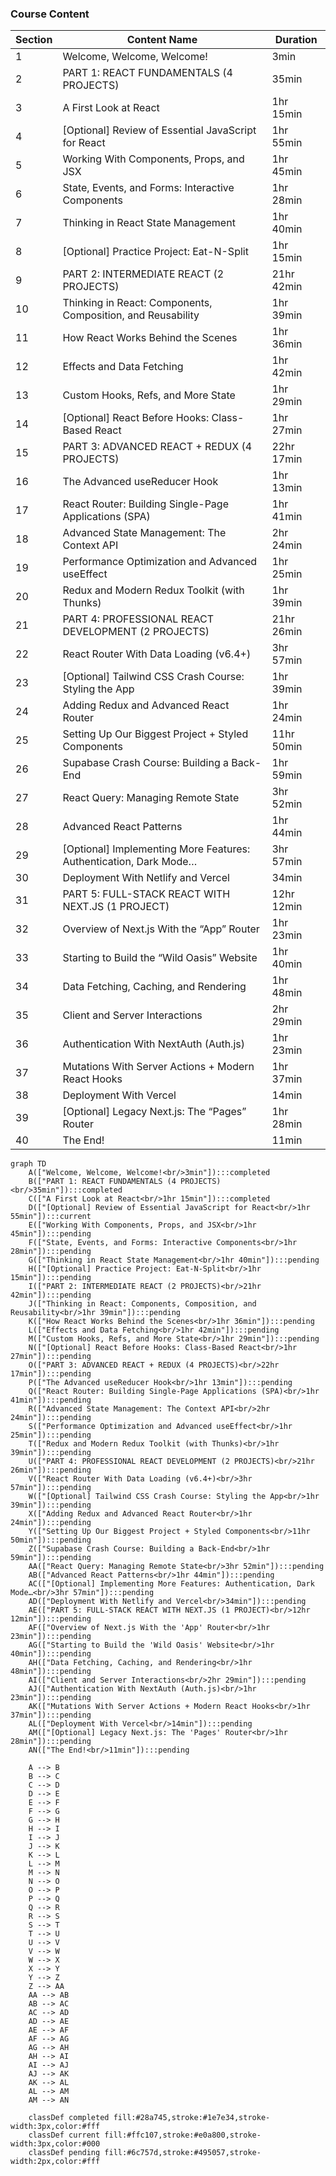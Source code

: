 ### Course Content
| Section | Content Name                                                      | Duration   |
|---------|-------------------------------------------------------------------|------------|
| 1       | Welcome, Welcome, Welcome!                                        | 3min       |
| 2       | PART 1: REACT FUNDAMENTALS (4 PROJECTS)                           | 35min      |
| 3       | A First Look at React                                             | 1hr 15min  |
| 4       | [Optional] Review of Essential JavaScript for React               | 1hr 55min  |
| 5       | Working With Components, Props, and JSX                           | 1hr 45min  |
| 6       | State, Events, and Forms: Interactive Components                  | 1hr 28min  |
| 7       | Thinking in React State Management                                | 1hr 40min  |
| 8       | [Optional] Practice Project: Eat-N-Split                          | 1hr 15min  |
| 9       | PART 2: INTERMEDIATE REACT (2 PROJECTS)                           | 21hr 42min |
| 10      | Thinking in React: Components, Composition, and Reusability       | 1hr 39min  |
| 11      | How React Works Behind the Scenes                                 | 1hr 36min  |
| 12      | Effects and Data Fetching                                         | 1hr 42min  |
| 13      | Custom Hooks, Refs, and More State                                | 1hr 29min  |
| 14      | [Optional] React Before Hooks: Class-Based React                  | 1hr 27min  |
| 15      | PART 3: ADVANCED REACT + REDUX (4 PROJECTS)                       | 22hr 17min |
| 16      | The Advanced useReducer Hook                                      | 1hr 13min  |
| 17      | React Router: Building Single-Page Applications (SPA)             | 1hr 41min  |
| 18      | Advanced State Management: The Context API                        | 2hr 24min  |
| 19      | Performance Optimization and Advanced useEffect                   | 1hr 25min  |
| 20      | Redux and Modern Redux Toolkit (with Thunks)                      | 1hr 39min  |
| 21      | PART 4: PROFESSIONAL REACT DEVELOPMENT (2 PROJECTS)               | 21hr 26min |
| 22      | React Router With Data Loading (v6.4+)                            | 3hr 57min  |
| 23      | [Optional] Tailwind CSS Crash Course: Styling the App             | 1hr 39min  |
| 24      | Adding Redux and Advanced React Router                            | 1hr 24min  |
| 25      | Setting Up Our Biggest Project + Styled Components                | 11hr 50min |
| 26      | Supabase Crash Course: Building a Back-End                        | 1hr 59min  |
| 27      | React Query: Managing Remote State                                | 3hr 52min  |
| 28      | Advanced React Patterns                                           | 1hr 44min  |
| 29      | [Optional] Implementing More Features: Authentication, Dark Mode… | 3hr 57min  |
| 30      | Deployment With Netlify and Vercel                                | 34min      |
| 31      | PART 5: FULL-STACK REACT WITH NEXT.JS (1 PROJECT)                 | 12hr 12min |
| 32      | Overview of Next.js With the “App” Router                         | 1hr 23min  |
| 33      | Starting to Build the “Wild Oasis” Website                        | 1hr 40min  |
| 34      | Data Fetching, Caching, and Rendering                             | 1hr 48min  |
| 35      | Client and Server Interactions                                    | 2hr 29min  |
| 36      | Authentication With NextAuth (Auth.js)                            | 1hr 23min  |
| 37      | Mutations With Server Actions + Modern React Hooks                | 1hr 37min  |
| 38      | Deployment With Vercel                                            | 14min      |
| 39      | [Optional] Legacy Next.js: The “Pages” Router                     | 1hr 28min  |
| 40      | The End!                                                          | 11min      |

```mermaid
graph TD
    A(["Welcome, Welcome, Welcome!<br/>3min"]):::completed
    B(["PART 1: REACT FUNDAMENTALS (4 PROJECTS)<br/>35min"]):::completed
    C(["A First Look at React<br/>1hr 15min"]):::completed
    D(["[Optional] Review of Essential JavaScript for React<br/>1hr 55min"]):::current
    E(["Working With Components, Props, and JSX<br/>1hr 45min"]):::pending
    F(["State, Events, and Forms: Interactive Components<br/>1hr 28min"]):::pending
    G(["Thinking in React State Management<br/>1hr 40min"]):::pending
    H(["[Optional] Practice Project: Eat-N-Split<br/>1hr 15min"]):::pending
    I(["PART 2: INTERMEDIATE REACT (2 PROJECTS)<br/>21hr 42min"]):::pending
    J(["Thinking in React: Components, Composition, and Reusability<br/>1hr 39min"]):::pending
    K(["How React Works Behind the Scenes<br/>1hr 36min"]):::pending
    L(["Effects and Data Fetching<br/>1hr 42min"]):::pending
    M(["Custom Hooks, Refs, and More State<br/>1hr 29min"]):::pending
    N(["[Optional] React Before Hooks: Class-Based React<br/>1hr 27min"]):::pending
    O(["PART 3: ADVANCED REACT + REDUX (4 PROJECTS)<br/>22hr 17min"]):::pending
    P(["The Advanced useReducer Hook<br/>1hr 13min"]):::pending
    Q(["React Router: Building Single-Page Applications (SPA)<br/>1hr 41min"]):::pending
    R(["Advanced State Management: The Context API<br/>2hr 24min"]):::pending
    S(["Performance Optimization and Advanced useEffect<br/>1hr 25min"]):::pending
    T(["Redux and Modern Redux Toolkit (with Thunks)<br/>1hr 39min"]):::pending
    U(["PART 4: PROFESSIONAL REACT DEVELOPMENT (2 PROJECTS)<br/>21hr 26min"]):::pending
    V(["React Router With Data Loading (v6.4+)<br/>3hr 57min"]):::pending
    W(["[Optional] Tailwind CSS Crash Course: Styling the App<br/>1hr 39min"]):::pending
    X(["Adding Redux and Advanced React Router<br/>1hr 24min"]):::pending
    Y(["Setting Up Our Biggest Project + Styled Components<br/>11hr 50min"]):::pending
    Z(["Supabase Crash Course: Building a Back-End<br/>1hr 59min"]):::pending
    AA(["React Query: Managing Remote State<br/>3hr 52min"]):::pending
    AB(["Advanced React Patterns<br/>1hr 44min"]):::pending
    AC(["[Optional] Implementing More Features: Authentication, Dark Mode…<br/>3hr 57min"]):::pending
    AD(["Deployment With Netlify and Vercel<br/>34min"]):::pending
    AE(["PART 5: FULL-STACK REACT WITH NEXT.JS (1 PROJECT)<br/>12hr 12min"]):::pending
    AF(["Overview of Next.js With the 'App' Router<br/>1hr 23min"]):::pending
    AG(["Starting to Build the 'Wild Oasis' Website<br/>1hr 40min"]):::pending
    AH(["Data Fetching, Caching, and Rendering<br/>1hr 48min"]):::pending
    AI(["Client and Server Interactions<br/>2hr 29min"]):::pending
    AJ(["Authentication With NextAuth (Auth.js)<br/>1hr 23min"]):::pending
    AK(["Mutations With Server Actions + Modern React Hooks<br/>1hr 37min"]):::pending
    AL(["Deployment With Vercel<br/>14min"]):::pending
    AM(["[Optional] Legacy Next.js: The 'Pages' Router<br/>1hr 28min"]):::pending
    AN(["The End!<br/>11min"]):::pending

    A --> B
    B --> C
    C --> D
    D --> E
    E --> F
    F --> G
    G --> H
    H --> I
    I --> J
    J --> K
    K --> L
    L --> M
    M --> N
    N --> O
    O --> P
    P --> Q
    Q --> R
    R --> S
    S --> T
    T --> U
    U --> V
    V --> W
    W --> X
    X --> Y
    Y --> Z
    Z --> AA
    AA --> AB
    AB --> AC
    AC --> AD
    AD --> AE
    AE --> AF
    AF --> AG
    AG --> AH
    AH --> AI
    AI --> AJ
    AJ --> AK
    AK --> AL
    AL --> AM
    AM --> AN

    classDef completed fill:#28a745,stroke:#1e7e34,stroke-width:3px,color:#fff
    classDef current fill:#ffc107,stroke:#e0a800,stroke-width:3px,color:#000
    classDef pending fill:#6c757d,stroke:#495057,stroke-width:2px,color:#fff
```
</div></div>